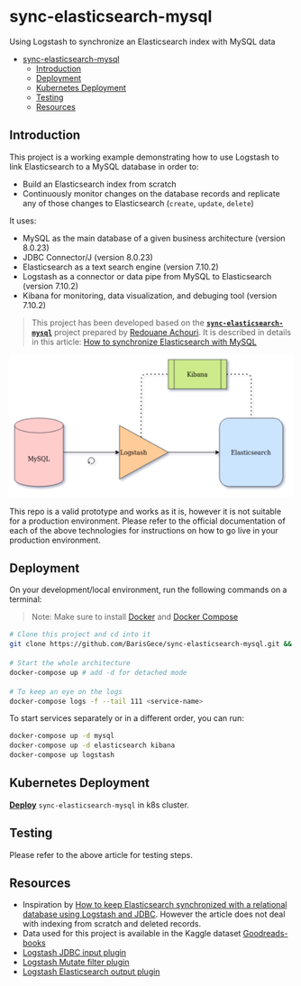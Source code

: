 # sync-elasticsearch-mysql

Using Logstash to synchronize an Elasticsearch index with MySQL data

- [sync-elasticsearch-mysql](#sync-elasticsearch-mysql)
  - [Introduction](#introduction)
  - [Deployment](#deployment)
  - [Kubernetes Deployment](#kubernetes-deployment)
  - [Testing](#testing)
  - [Resources](#resources)

## Introduction

This project is a working example demonstrating how to use Logstash to link Elasticsearch to a MySQL database in order to:

- Build an Elasticsearch index from scratch
- Continuously monitor changes on the database records and replicate any of those changes to Elasticsearch (`create`, `update`, `delete`)

It uses:

- MySQL as the main database of a given business architecture (version 8.0.23)
- JDBC Connector/J (version 8.0.23)
- Elasticsearch as a text search engine (version 7.10.2)
- Logstash as a connector or data pipe from MySQL to Elasticsearch (version 7.10.2)
- Kibana for monitoring, data visualization, and debuging tool (version 7.10.2)

> This project has been developed based on the [**`sync-elasticsearch-mysql`**](https://github.com/redouane-dev/sync-elasticsearch-mysql) project prepared by [Redouane Achouri](https://www.redouaneachouri.com/). It is described in details in this article: [How to synchronize Elasticsearch with MySQL](https://towardsdatascience.com/how-to-synchronize-elasticsearch-with-mysql-ed32fc57b339)

![Architecture of this project](./docs/sync-elasticsearch-mysql.png)

This repo is a valid prototype and works as it is, however it is not suitable for a production environment. Please refer to the official documentation of each of the above technologies for instructions on how to go live in your production environment.

## Deployment

On your development/local environment, run the following commands on a terminal:

> Note: Make sure to install [Docker](https://docs.docker.com/get-docker/) and [Docker Compose](https://docs.docker.com/compose/install/)

```bash
# Clone this project and cd into it
git clone https://github.com/BarisGece/sync-elasticsearch-mysql.git && cd sync-elasticsearch-mysql

# Start the whole architecture
docker-compose up # add -d for detached mode

# To keep an eye on the logs
docker-compose logs -f --tail 111 <service-name>
```

To start services separately or in a different order, you can run:

```bash
docker-compose up -d mysql
docker-compose up -d elasticsearch kibana
docker-compose up logstash
```

## Kubernetes Deployment

[**Deploy**](kubernetes/doc.md) `sync-elasticsearch-mysql` in k8s cluster.

## Testing

Please refer to the above article for testing steps.

## Resources

- Inspiration by [How to keep Elasticsearch synchronized with a relational database using Logstash and JDBC](https://www.elastic.co/blog/how-to-keep-elasticsearch-synchronized-with-a-relational-database-using-logstash). However the article does not deal with indexing from scratch and deleted records.
- Data used for this project is available in the Kaggle dataset [Goodreads-books](https://www.kaggle.com/jealousleopard/goodreadsbooks)
- [Logstash JDBC input plugin](https://www.elastic.co/guide/en/logstash/current/plugins-inputs-jdbc.html)
- [Logstash Mutate filter plugin](https://www.elastic.co/guide/en/logstash/current/plugins-filters-mutate.html)
- [Logstash Elasticsearch output plugin](https://www.elastic.co/guide/en/logstash/current/plugins-outputs-elasticsearch.html)

